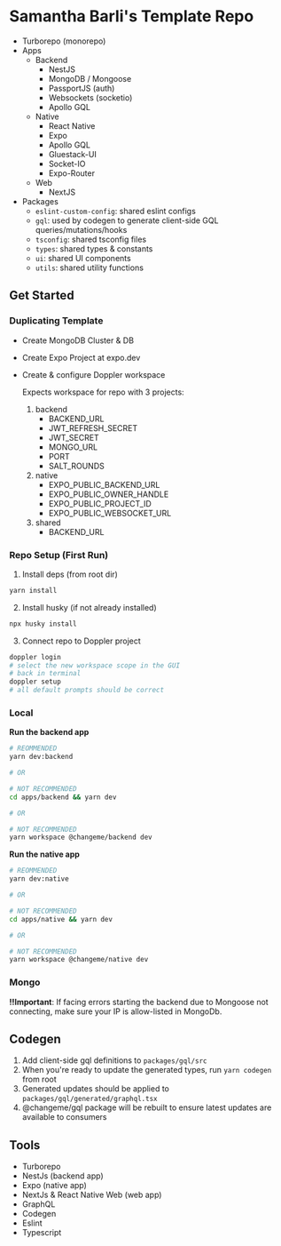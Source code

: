 # Samantha Barli's Template Repo

- Turborepo (monorepo)
- Apps
  - Backend
    - NestJS
    - MongoDB / Mongoose
    - PassportJS (auth)
    - Websockets (socketio)
    - Apollo GQL
  - Native
    - React Native
    - Expo
    - Apollo GQL
    - Gluestack-UI
    - Socket-IO
    - Expo-Router
  - Web
    - NextJS
- Packages
  - `eslint-custom-config`: shared eslint configs
  - `gql`: used by codegen to generate client-side GQL queries/mutations/hooks
  - `tsconfig`: shared tsconfig files
  - `types`: shared types & constants
  - `ui`: shared UI components
  - `utils`: shared utility functions

## Get Started

### Duplicating Template

- Create MongoDB Cluster & DB

- Create Expo Project at expo.dev

- Create & configure Doppler workspace

    Expects workspace for repo with 3 projects:

    1. backend
        - BACKEND_URL
        - JWT_REFRESH_SECRET
        - JWT_SECRET
        - MONGO_URL
        - PORT
        - SALT_ROUNDS
    2. native
        - EXPO_PUBLIC_BACKEND_URL
        - EXPO_PUBLIC_OWNER_HANDLE
        - EXPO_PUBLIC_PROJECT_ID
        - EXPO_PUBLIC_WEBSOCKET_URL
    3. shared
        - BACKEND_URL

### Repo Setup (First Run)

1. Install deps (from root dir)

```bash
yarn install
```

2. Install husky (if not already installed)

```bash
npx husky install
```

3. Connect repo to Doppler project

```bash
doppler login
# select the new workspace scope in the GUI
# back in terminal
doppler setup
# all default prompts should be correct
```

### Local

**Run the backend app**
```bash
# REOMMENDED
yarn dev:backend

# OR

# NOT RECOMMENDED
cd apps/backend && yarn dev

# OR

# NOT RECOMMENDED
yarn workspace @changeme/backend dev
```

**Run the native app**
```bash
# REOMMENDED
yarn dev:native

# OR

# NOT RECOMMENDED
cd apps/native && yarn dev

# OR

# NOT RECOMMENDED
yarn workspace @changeme/native dev
```

### Mongo

**!!Important**: If facing errors starting the backend due to Mongoose not connecting, make sure your IP is allow-listed in MongoDb.

## Codegen

1. Add client-side gql definitions to `packages/gql/src`
2. When you're ready to update the generated types, run `yarn codegen` from root
  1. Generated updates should be applied to `packages/gql/generated/graphql.tsx`
  2. @changeme/gql package will be rebuilt to ensure latest updates are available to consumers

## Tools

- Turborepo
- NestJs (backend app)
- Expo (native app)
- NextJs & React Native Web (web app)
- GraphQL
- Codegen
- Eslint
- Typescript
